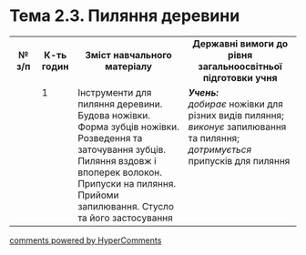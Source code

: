 <div id="hypercomments_widget" class="js-hypercomments-widget invisible"></div>

# Тема 2.3.  Пиляння деревини 


<table>
  <tr>
    <td width="10%" align="center"><b>№ з/п</b></td>
    <td width="10%" align="center"><b>К-ть годин</b></td>
    <td width="40%" align="center"><b>Зміст навчального матеріалу</b></td>
    <td width="40%" align="center"><b>Державні вимоги до рівня загальноосвітньої підготовки учня</b></td>
  </tr>
  <tr>
<td width="10%" style="vertical-align:top !important;"></td>
<td width="10%" style="vertical-align:top !important;">1</td>
    <td width="40%" style="vertical-align:top !important;">
Інструменти для пиляння деревини. Будова ножівки. Форма зубців ножівки. Розведення та заточування зубців. Пиляння вздовж і впоперек волокон. Припуски на пиляння. Прийоми запилювання. Стусло та його застосування
</td>
    <td width="40%" style="vertical-align:top !important;">
<i><b>Учень:</b></i><br>
<i>добирає</i> ножівки для різних видів пиляння;<br>
<i>виконує</i> запилювання та пиляння;<br>
<i>дотримується</i> припусків для пиляння
</td>
  </tr>
</table>

<div class="js-hypercomments-container">
<a href="http://hypercomments.com" class="hc-link" title="comments widget">comments powered by HyperComments</a>
</div>